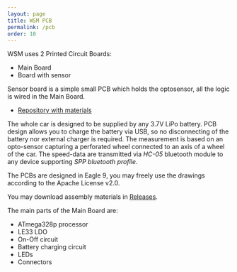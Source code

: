 ```yaml
---
layout: page
title: WSM PCB
permalink: /pcb
order: 10
---
```


WSM uses 2 Printed Circuit Boards:

 * Main Board
 * Board with sensor

Sensor board is a simple small PCB which holds the optosensor, all the logic is
wired in the Main Board.

 * [Repository with materials](https://github.com/kmzbrnoI/wsm-pcb)

The whole car is designed to be supplied by any 3.7V LiPo battery. PCB design
allows you to charge the battery via USB, so no disconnecting of the battery
nor external charger is required. The measurement is based on an opto-sensor
capturing a perforated wheel connected to an axis of a wheel of the car. The
speed-data are transmitted via *HC-05* bluetooth module to any device supporting
*SPP bluetooth profile*.

The PCBs are designed in Eagle 9, you may freely use the drawings according to
the Apache License v2.0.

You may download assembly materials in
[Releases](https://github.com/kmzbrnoI/wsm-pcb/releases).

The main parts of the Main Board are:

 * ATmega328p processor
 * LE33 LDO
 * On-Off circuit
 * Battery charging circuit
 * LEDs
 * Connectors
